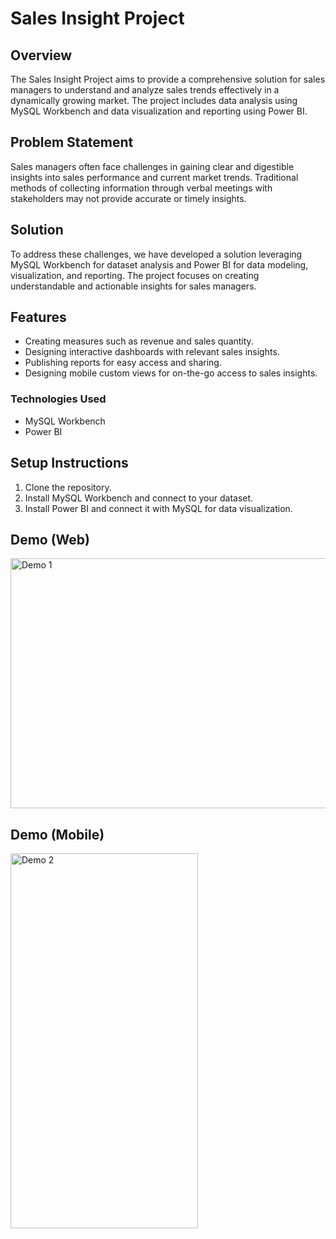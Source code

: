 # Sales Insight Project

## Overview

The Sales Insight Project aims to provide a comprehensive solution for sales managers to understand and analyze sales trends effectively in a dynamically growing market. The project includes data analysis using MySQL Workbench and data visualization and reporting using Power BI.

## Problem Statement

Sales managers often face challenges in gaining clear and digestible insights into sales performance and current market trends. Traditional methods of collecting information through verbal meetings with stakeholders may not provide accurate or timely insights.

## Solution

To address these challenges, we have developed a solution leveraging MySQL Workbench for dataset analysis and Power BI for data modeling, visualization, and reporting. The project focuses on creating understandable and actionable insights for sales managers.

## Features

- Creating measures such as revenue and sales quantity.
- Designing interactive dashboards with relevant sales insights.
- Publishing reports for easy access and sharing.
- Designing mobile custom views for on-the-go access to sales insights.

### Technologies Used

- MySQL Workbench
- Power BI


## Setup Instructions
1. Clone the repository.
2. Install MySQL Workbench and connect to your dataset.
3. Install Power BI and connect it with MySQL for data visualization.


## Demo (Web)
  
<div>
  <img src="https://github.com/Vindyani1999/Sales-Insights-Project/assets/145743416/59e7f775-f5fa-4bea-a6b2-32d1b894b745" alt="Demo 1" width="800" height="400">

## Demo (Mobile)

  <img src="https://github.com/Vindyani1999/Sales-Insights-Project/assets/145743416/324d516e-43b0-48a7-a2e1-b5c1f0c0f1a5" alt="Demo 2" width="300" height="600">
  
</div>




